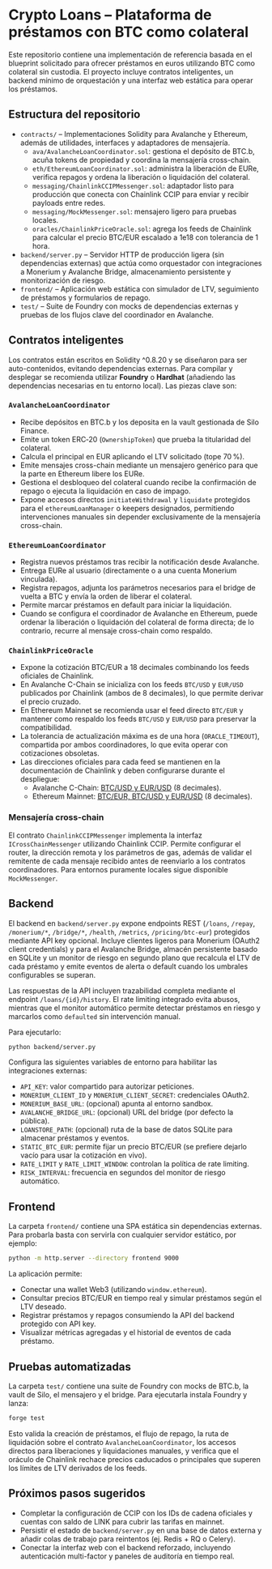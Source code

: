 # Crypto Loans – Plataforma de préstamos con BTC como colateral

Este repositorio contiene una implementación de referencia basada en el blueprint
solicitado para ofrecer préstamos en euros utilizando BTC como colateral sin
custodia. El proyecto incluye contratos inteligentes, un backend mínimo de
orquestación y una interfaz web estática para operar los préstamos.

## Estructura del repositorio

- `contracts/` – Implementaciones Solidity para Avalanche y Ethereum, además de
  utilidades, interfaces y adaptadores de mensajería.
  - `ava/AvalancheLoanCoordinator.sol`: gestiona el depósito de BTC.b, acuña
    tokens de propiedad y coordina la mensajería cross-chain.
  - `eth/EthereumLoanCoordinator.sol`: administra la liberación de EURe,
    verifica repagos y ordena la liberación o liquidación del colateral.
  - `messaging/ChainlinkCCIPMessenger.sol`: adaptador listo para producción que
    conecta con Chainlink CCIP para enviar y recibir payloads entre redes.
  - `messaging/MockMessenger.sol`: mensajero ligero para pruebas locales.
  - `oracles/ChainlinkPriceOracle.sol`: agrega los feeds de Chainlink para
    calcular el precio BTC/EUR escalado a 1e18 con tolerancia de 1 hora.
- `backend/server.py` – Servidor HTTP de producción ligera (sin dependencias
  externas) que actúa como orquestador con integraciones a Monerium y
  Avalanche Bridge, almacenamiento persistente y monitorización de riesgo.
- `frontend/` – Aplicación web estática con simulador de LTV, seguimiento de
  préstamos y formularios de repago.
- `test/` – Suite de Foundry con mocks de dependencias externas y pruebas de
  los flujos clave del coordinador en Avalanche.

## Contratos inteligentes

Los contratos están escritos en Solidity ^0.8.20 y se diseñaron para ser
auto-contenidos, evitando dependencias externas. Para compilar y desplegar se
recomienda utilizar **Foundry** o **Hardhat** (añadiendo las dependencias
necesarias en tu entorno local). Las piezas clave son:

### `AvalancheLoanCoordinator`

- Recibe depósitos en BTC.b y los deposita en la vault gestionada de Silo
  Finance.
- Emite un token ERC‑20 (`OwnershipToken`) que prueba la titularidad del
  colateral.
- Calcula el principal en EUR aplicando el LTV solicitado (tope 70 %).
- Emite mensajes cross-chain mediante un mensajero genérico para que la parte en
  Ethereum libere los EURe.
- Gestiona el desbloqueo del colateral cuando recibe la confirmación de repago o
  ejecuta la liquidación en caso de impago.
- Expone accesos directos `initiateWithdrawal` y `liquidate` protegidos para el
  `ethereumLoanManager` o keepers designados, permitiendo intervenciones manuales
  sin depender exclusivamente de la mensajería cross-chain.

### `EthereumLoanCoordinator`

- Registra nuevos préstamos tras recibir la notificación desde Avalanche.
- Entrega EURe al usuario (directamente o a una cuenta Monerium vinculada).
- Registra repagos, adjunta los parámetros necesarios para el bridge de vuelta
  a BTC y envía la orden de liberar el colateral.
- Permite marcar préstamos en default para iniciar la liquidación.
- Cuando se configura el coordinador de Avalanche en Ethereum, puede ordenar la
  liberación o liquidación del colateral de forma directa; de lo contrario,
  recurre al mensaje cross-chain como respaldo.

### `ChainlinkPriceOracle`

- Expone la cotización BTC/EUR a 18 decimales combinando los feeds oficiales de
  Chainlink.
- En Avalanche C-Chain se inicializa con los feeds `BTC/USD` y `EUR/USD`
  publicados por Chainlink (ambos de 8 decimales), lo que permite derivar el
  precio cruzado.
- En Ethereum Mainnet se recomienda usar el feed directo `BTC/EUR` y mantener
  como respaldo los feeds `BTC/USD` y `EUR/USD` para preservar la compatibilidad.
- La tolerancia de actualización máxima es de una hora (`ORACLE_TIMEOUT`),
  compartida por ambos coordinadores, lo que evita operar con cotizaciones
  obsoletas.
- Las direcciones oficiales para cada feed se mantienen en la documentación de
  Chainlink y deben configurarse durante el despliegue:
  - Avalanche C-Chain: [BTC/USD y EUR/USD](https://docs.chain.link/data-feeds/price-feeds/addresses?network=avalanche)
    (8 decimales).
  - Ethereum Mainnet: [BTC/EUR, BTC/USD y EUR/USD](https://docs.chain.link/data-feeds/price-feeds/addresses?network=ethereum)
    (8 decimales).

### Mensajería cross-chain

El contrato `ChainlinkCCIPMessenger` implementa la interfaz `ICrossChainMessenger`
utilizando Chainlink CCIP. Permite configurar el router, la dirección remota y
los parámetros de gas, además de validar el remitente de cada mensaje recibido
antes de reenviarlo a los contratos coordinadores. Para entornos puramente
locales sigue disponible `MockMessenger`.

## Backend

El backend en `backend/server.py` expone endpoints REST (`/loans`, `/repay`,
`/monerium/*`, `/bridge/*`, `/health`, `/metrics`, `/pricing/btc-eur`) protegidos
mediante API key opcional. Incluye clientes ligeros para Monerium (OAuth2 client
credentials) y para el Avalanche Bridge, almacén persistente basado en SQLite y
un monitor de riesgo en segundo plano que recalcula el LTV de cada préstamo y
emite eventos de alerta o default cuando los umbrales configurables se
superan.

Las respuestas de la API incluyen trazabilidad completa mediante el endpoint
`/loans/{id}/history`. El rate limiting integrado evita abusos, mientras que el
monitor automático permite detectar préstamos en riesgo y marcarlos como
`defaulted` sin intervención manual.

Para ejecutarlo:

```bash
python backend/server.py
```

Configura las siguientes variables de entorno para habilitar las integraciones
externas:

- `API_KEY`: valor compartido para autorizar peticiones.
- `MONERIUM_CLIENT_ID` y `MONERIUM_CLIENT_SECRET`: credenciales OAuth2.
- `MONERIUM_BASE_URL`: (opcional) apunta al entorno sandbox.
- `AVALANCHE_BRIDGE_URL`: (opcional) URL del bridge (por defecto la pública).
- `LOANSTORE_PATH`: (opcional) ruta de la base de datos SQLite para almacenar
  préstamos y eventos.
- `STATIC_BTC_EUR`: permite fijar un precio BTC/EUR (se prefiere dejarlo vacío
  para usar la cotización en vivo).
- `RATE_LIMIT` y `RATE_LIMIT_WINDOW`: controlan la política de rate limiting.
- `RISK_INTERVAL`: frecuencia en segundos del monitor de riesgo automático.

## Frontend

La carpeta `frontend/` contiene una SPA estática sin dependencias externas. Para
probarla basta con servirla con cualquier servidor estático, por ejemplo:

```bash
python -m http.server --directory frontend 9000
```

La aplicación permite:

- Conectar una wallet Web3 (utilizando `window.ethereum`).
- Consultar precios BTC/EUR en tiempo real y simular préstamos según el LTV
  deseado.
- Registrar préstamos y repagos consumiendo la API del backend protegido con
  API key.
- Visualizar métricas agregadas y el historial de eventos de cada préstamo.

## Pruebas automatizadas

La carpeta `test/` contiene una suite de Foundry con mocks de BTC.b, la vault de
Silo, el mensajero y el bridge. Para ejecutarla instala Foundry y lanza:

```bash
forge test
```

Esto valida la creación de préstamos, el flujo de repago, la ruta de
liquidación sobre el contrato `AvalancheLoanCoordinator`, los accesos directos
para liberaciones y liquidaciones manuales, y verifica que el oráculo de
Chainlink rechace precios caducados o principales que superen los límites de
LTV derivados de los feeds.

## Próximos pasos sugeridos

- Completar la configuración de CCIP con los IDs de cadena oficiales y cuentas
  con saldo de LINK para cubrir las tarifas en mainnet.
- Persistir el estado de `backend/server.py` en una base de datos externa y
  añadir colas de trabajo para reintentos (ej. Redis + RQ o Celery).
- Conectar la interfaz web con el backend reforzado, incluyendo autenticación
  multi-factor y paneles de auditoría en tiempo real.
